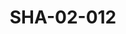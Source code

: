 ---
pid: SHA-02-012
title: SHA-02-012
language: ar
original_label: 
rights: شرحبيل احمد
location_of_original: شرحبيل احمد
photographer_or_studio: 
scanned_from: photograph 12.2 by 16.4
_date: '1962'
location: اثيوبيا، اديس ابابا
description: رجال في الطائرة من ضمنهم احمد المصطفى بدر التهامي خلف الله ابو السيد
  خضر الحاوي سيد خليفة شرحبيل احمد عثمان حسين
additional_notes: 
permission_display: 'yes'
on_server: 'no'
on_website: 'no'
permalink: /photopages/ar/SHA-02-012.html
layout: photo-page
---